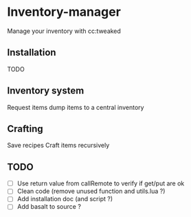 # Inventory-manager

Manage your inventory with cc:tweaked


## Installation

TODO


## Inventory system

Request items
dump items to a central inventory


## Crafting

Save recipes
Craft items recursively


## TODO

- [ ] Use return value from callRemote to verify if get/put are ok
- [ ] Clean code (remove unused function and utils.lua ?)
- [ ] Add installation doc (and script ?)
- [ ] Add basalt to source ?